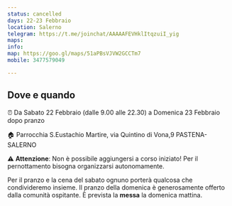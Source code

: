 ```yaml
---
status: cancelled
days: 22-23 Febbraio
location: Salerno
telegram: https://t.me/joinchat/AAAAAFEVHklItqzuiI_yig
maps: 
info: 
map: https://goo.gl/maps/51aPBsVJVW2GCCTm7
mobile: 3477579049

---
```

## Dove e quando

⏰  Da Sabato 22 Febbraio (dalle 9.00 alle 22.30) a Domenica 23 Febbraio dopo pranzo

🏠 Parrocchia S.Eustachio Martire, via Quintino di Vona,9 
PASTENA-SALERNO

⚠️ **Attenzione**: Non è possibile aggiungersi a corso iniziato! Per il pernottamento bisogna organizzarsi autonomamente.

Per il pranzo e la cena del sabato ognuno porterà qualcosa che condivideremo insieme.  Il pranzo della domenica è generosamente offerto dalla comunità ospitante. È prevista la **messa** la domenica mattina.